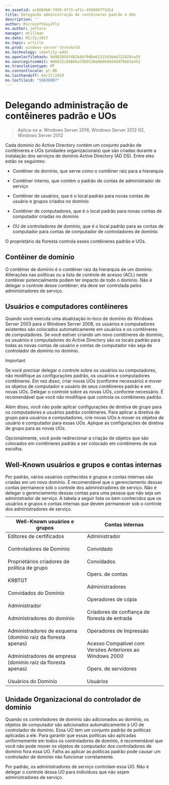 ```yaml
---
ms.assetid: ac6604b0-7459-4ff3-af1c-4936897f5d14
title: Delegando administração de contêineres padrão e UOs
description: ''
author: MicrosoftGuyJFlo
ms.author: joflore
manager: mtillman
ms.date: 05/31/2017
ms.topic: article
ms.prod: windows-server-threshold
ms.technology: identity-adds
ms.openlocfilehash: 9d482854fd82b4bf0d0e61315d36e6222470ca55
ms.sourcegitcommit: 0d0b32c8986ba7db9536e0b8648d4ddf9b03e452
ms.translationtype: MT
ms.contentlocale: pt-BR
ms.lasthandoff: 04/17/2019
ms.locfileid: "59830887"
---
```

# <a name="delegating-administration-of-default-containers-and-ous"></a>Delegando administração de contêineres padrão e UOs

>Aplica-se a: Windows Server 2016, Windows Server 2012 R2, Windows Server 2012

Cada domínio do Active Directory contém um conjunto padrão de contêineres e UOs (unidades organizacionais) que são criadas durante a instalação dos serviços de domínio Active Directory (AD DS). Entre eles estão os seguintes:  
  
-   Contêiner de domínio, que serve como o contêiner raiz para a hierarquia  
  
-   Contêiner interno, que contém o padrão de contas de administrador de serviço  
  
-   Contêiner de usuários, que é o local padrão para novas contas de usuário e grupos criados no domínio  
  
-   Contêiner de computadores, que é o local padrão para novas contas de computador criadas no domínio  
  
-   OU de controladores de domínio, que é o local padrão para as contas de computador para contas de computador de controladores de domínio  
  
O proprietário da floresta controla esses contêineres padrão e UOs.  
  
## <a name="domain-container"></a>Contêiner de domínio  
O contêiner de domínio é o contêiner raiz da hierarquia de um domínio. Alterações nas políticas ou a lista de controle de acesso (ACL) neste contêiner potencialmente podem ter impacto de todo o domínio. Não é delegar o controle desse contêiner; ela deve ser controlada pelos administradores de serviço.  
  
## <a name="users-and-computers-containers"></a>Usuários e computadores contêineres  
Quando você executa uma atualização in-loco de domínio do Windows Server 2003 para o Windows Server 2008, os usuários e computadores existentes são colocados automaticamente em usuários e os contêineres de computadores. Se você estiver criando um novo contêineres de domínio, os usuários e computadores do Active Directory são os locais padrão para todas as novas contas de usuário e contas de computador não seja de controlador de domínio no domínio.  
  
> [!IMPORTANT]  
> Se você precisar delegar o controle sobre os usuários ou computadores, não modifique as configurações padrão, os usuários e computadores contêineres. Em vez disso, criar novas UOs (conforme necessário) e mover os objetos de computador e usuário de seus contêineres padrão e em novas UOs. Delegar o controle sobre as novas UOs, conforme necessário. É recomendável que você não modifique que controla os contêineres padrão.  
  
Além disso, você não pode aplicar configurações de diretiva de grupo para os computadores e usuários padrão contêineres. Para aplicar a diretiva de grupo para usuários e computadores, crie novas UOs e mover os objetos de usuário e computador para essas UOs. Aplique as configurações de diretiva de grupo para as novas UOs.  
  
Opcionalmente, você pode redirecionar a criação de objetos que são colocados em contêineres padrão a ser colocado em contêineres de sua escolha.  
  
## <a name="well-known-users-and-groups-and-built-in-accounts"></a>Well-Known usuários e grupos e contas internas  
Por padrão, vários usuários conhecidos e grupos e contas internas são criadas em um novo domínio. É recomendável que o gerenciamento dessas contas permanece sob o controle dos administradores de serviço. Não é delegar o gerenciamento dessas contas para uma pessoa que não seja um administrador de serviço. A tabela a seguir lista os bem conhecidos que os usuários e grupos e contas internas que devem permanecer sob o controle dos administradores de serviço.  
  
|Well-Known usuários e grupos|Contas internas|  
|--------------------------------|----------------------|  
|Editores de certificados<br /><br />Controladores de Domínio<br /><br />Proprietários criadores de política de grupo<br /><br />KRBTGT<br /><br />Convidados do Domínio<br /><br />Administrador<br /><br />Administradores do domínio<br /><br />Administradores de esquema (domínio raiz da floresta apenas)<br /><br />Administradores de empresa (domínio raiz da floresta apenas)<br /><br />Usuários do Domínio|Administrador<br /><br />Convidado<br /><br />Convidados<br /><br />Opers. de contas<br /><br />Administradores<br /><br />Operadores de cópia<br /><br />Criadores de confiança de floresta de entrada<br /><br />Operadores de Impressão<br /><br />Acesso Compatível com Versões Anteriores ao Windows 2000<br /><br />Opers. de servidores<br /><br />Usuários|  
  
## <a name="domain-controller-ou"></a>Unidade Organizacional do controlador de domínio  
Quando os controladores de domínio são adicionados ao domínio, os objetos de computador são adicionados automaticamente à UO de controlador de domínio. Essa UO tem um conjunto padrão de políticas aplicadas a ele. Para garantir que essas políticas são aplicadas uniformemente em todos os controladores de domínio, é recomendável que você não pode mover os objetos de computador dos controladores de domínio fora essa UO. Falha ao aplicar as políticas padrão pode causar um controlador de domínio não funcionar corretamente.  
  
Por padrão, os administradores de serviço controlam essa UO. Não é delegar o controle dessa UO para indivíduos que não sejam administradores de serviço.  
  


